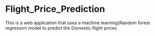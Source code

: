 # Flight_Price_Prediction
This is a web application that uses a machine learning(Random forest regressor) model to predict the Domestic flight prices 
